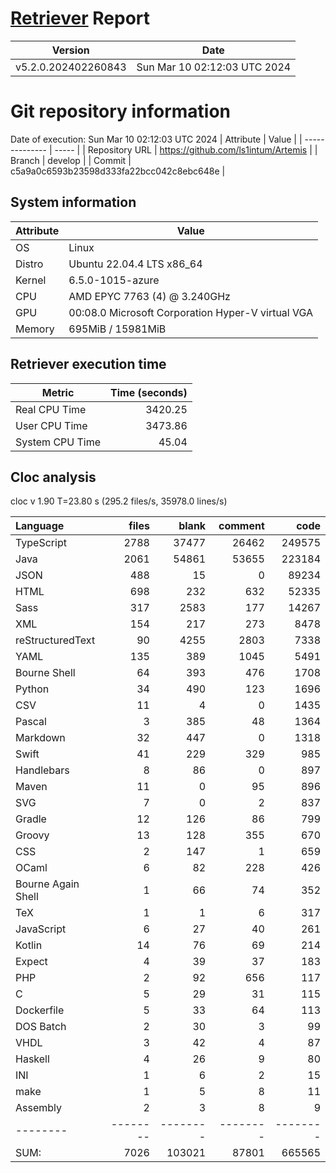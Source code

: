 # [Retriever](https://github.com/PalladioSimulator/Palladio-ReverseEngineering-Retriever) Report
| Version | Date |
| ------- | ---- |
| v5.2.0.202402260843 | Sun Mar 10 02:12:03 UTC 2024 |

# Git repository information
Date of execution: Sun Mar 10 02:12:03 UTC 2024
|    Attribute   | Value |
| -------------- | ----- |
| Repository URL | https://github.com/ls1intum/Artemis |
| Branch         | develop |
| Commit         | c5a9a0c6593b23598d333fa22bcc042c8ebc648e |


## System information
| Attribute | Value |
| --------- | ----- |
| OS | Linux  |
| Distro | Ubuntu 22.04.4 LTS x86_64  |
| Kernel | 6.5.0-1015-azure  |
| CPU | AMD EPYC 7763 (4) @ 3.240GHz  |
| GPU | 00:08.0 Microsoft Corporation Hyper-V virtual VGA  |
| Memory | 695MiB / 15981MiB  |

## Retriever execution time
| Metric | Time (seconds) |
| --- | ---: |
| Real CPU Time | 3420.25 |
| User CPU Time | 3473.86 |
| System CPU Time | 45.04 |
<!--
Explainations:
- __Real CPU Time__: actual time the command has run (can be less than total time spent in user and system mode for multi-threaded processes)
- __User CPU Time__: time the command has spent running in user mode
- __System CPU Time__: time the command has spent running in system or kernel mode
-->

## Cloc analysis
cloc v 1.90  T=23.80 s (295.2 files/s, 35978.0 lines/s)

Language|files|blank|comment|code
:-------|-------:|-------:|-------:|-------:
TypeScript|2788|37477|26462|249575
Java|2061|54861|53655|223184
JSON|488|15|0|89234
HTML|698|232|632|52335
Sass|317|2583|177|14267
XML|154|217|273|8478
reStructuredText|90|4255|2803|7338
YAML|135|389|1045|5491
Bourne Shell|64|393|476|1708
Python|34|490|123|1696
CSV|11|4|0|1435
Pascal|3|385|48|1364
Markdown|32|447|0|1318
Swift|41|229|329|985
Handlebars|8|86|0|897
Maven|11|0|95|896
SVG|7|0|2|837
Gradle|12|126|86|799
Groovy|13|128|355|670
CSS|2|147|1|659
OCaml|6|82|228|426
Bourne Again Shell|1|66|74|352
TeX|1|1|6|317
JavaScript|6|27|40|261
Kotlin|14|76|69|214
Expect|4|39|37|183
PHP|2|92|656|117
C|5|29|31|115
Dockerfile|5|33|64|113
DOS Batch|2|30|3|99
VHDL|3|42|4|87
Haskell|4|26|9|80
INI|1|6|2|15
make|1|5|8|11
Assembly|2|3|8|9
--------|--------|--------|--------|--------
SUM:|7026|103021|87801|665565
